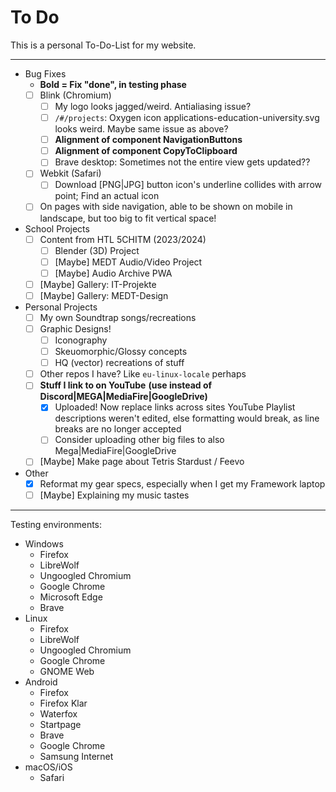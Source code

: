 # To Do

This is a personal To-Do-List for my website.

---

- Bug Fixes
  - **Bold = Fix "done", in testing phase**
  - [ ] Blink (Chromium)
    - [ ] My logo looks jagged/weird. Antialiasing issue?
    - [ ] `/#/projects`: Oxygen icon applications-education-university.svg
                         looks weird. Maybe same issue as above?
    - [ ] **Alignment of component NavigationButtons**
    - [ ] **Alignment of component CopyToClipboard**
    - [ ] Brave desktop: Sometimes not the entire view gets updated??
  - [ ] Webkit (Safari)
    - [ ] Download [PNG|JPG] button icon's underline collides with arrow point;
          Find an actual icon
  - [ ] On pages with side navigation, able to be shown on mobile in landscape,
        but too big to fit vertical space!
- School Projects
  - [ ] Content from HTL 5CHITM (2023/2024)
    - [ ] Blender (3D) Project
    - [ ] [Maybe] MEDT Audio/Video Project
    - [ ] [Maybe] Audio Archive PWA
  - [ ] [Maybe] Gallery: IT-Projekte
  - [ ] [Maybe] Gallery: MEDT-Design
- Personal Projects
  - [ ] My own Soundtrap songs/recreations
  - [ ] Graphic Designs!
    - [ ] Iconography
    - [ ] Skeuomorphic/Glossy concepts
    - [ ] HQ (vector) recreations of stuff
  - [ ] Other repos I have? Like `eu-linux-locale` perhaps
  - [ ] **Stuff I link to on YouTube**
        **(use instead of Discord|MEGA|MediaFire|GoogleDrive)**
    - [x] Uploaded! Now replace links across sites
          YouTube Playlist descriptions weren't edited, else formatting would
          break, as line breaks are no longer accepted
    - [ ] Consider uploading other big files to also Mega|MediaFire|GoogleDrive
  - [ ] [Maybe] Make page about Tetris Stardust / Feevo
- Other
  - [x] Reformat my gear specs, especially when I get my Framework laptop
  - [ ] [Maybe] Explaining my music tastes

---

Testing environments:

- Windows
  - Firefox
  - LibreWolf
  - Ungoogled Chromium
  - Google Chrome
  - Microsoft Edge
  - Brave
- Linux
  - Firefox
  - LibreWolf
  - Ungoogled Chromium
  - Google Chrome
  - GNOME Web
- Android
  - Firefox
  - Firefox Klar
  - Waterfox
  - Startpage
  - Brave
  - Google Chrome
  - Samsung Internet
- macOS/iOS
  - Safari
